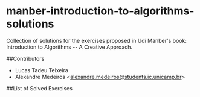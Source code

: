 manber-introduction-to-algorithms-solutions
===========================================

Collection of solutions for the exercises proposed in Udi Manber's book: Introduction to Algorithms -- A Creative Approach.

##Contributors

- Lucas Tadeu Teixeira
- Alexandre Medeiros <<alexandre.medeiros@students.ic.unicamp.br>>

##List of Solved Exercises
